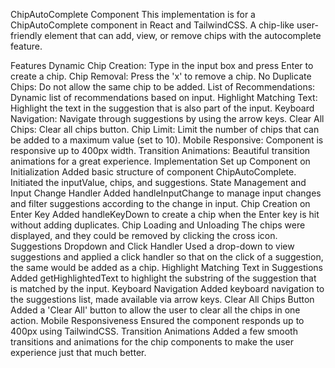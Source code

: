 ChipAutoComplete Component
This implementation is for a ChipAutoComplete component in React and TailwindCSS. A chip-like user-friendly element that can add, view, or remove chips with the autocomplete feature.

Features
Dynamic Chip Creation: Type in the input box and press Enter to create a chip.
Chip Removal: Press the 'x' to remove a chip.
No Duplicate Chips: Do not allow the same chip to be added.
List of Recommendations: Dynamic list of recommendations based on input.
Highlight Matching Text: Highlight the text in the suggestion that is also part of the input.
Keyboard Navigation: Navigate through suggestions by using the arrow keys.
Clear All Chips: Clear all chips button.
Chip Limit: Limit the number of chips that can be added to a maximum value (set to 10).
Mobile Responsive: Component is responsive up to 400px width.
Transition Animations: Beautiful transition animations for a great experience.
Implementation
Set up Component on Initialization
Added basic structure of component ChipAutoComplete.
Initiated the inputValue, chips, and suggestions.
State Management and Input Change Handler
Added handleInputChange to manage input changes and filter suggestions according to the change in input.
Chip Creation on Enter Key
Added handleKeyDown to create a chip when the Enter key is hit without adding duplicates.
Chip Loading and Unloading
The chips were displayed, and they could be removed by clicking the cross icon.
Suggestions Dropdown and Click Handler
Used a drop-down to view suggestions and applied a click handler so that on the click of a suggestion, the same would be added as a chip.
Highlight Matching Text in Suggestions
Added getHighlightedText to highlight the substring of the suggestion that is matched by the input.
Keyboard Navigation
Added keyboard navigation to the suggestions list, made available via arrow keys.
Clear All Chips Button
Added a 'Clear All' button to allow the user to clear all the chips in one action.
Mobile Responsiveness
Ensured the component responds up to 400px using TailwindCSS.
Transition Animations
Added a few smooth transitions and animations for the chip components to make the user experience just that much better.
